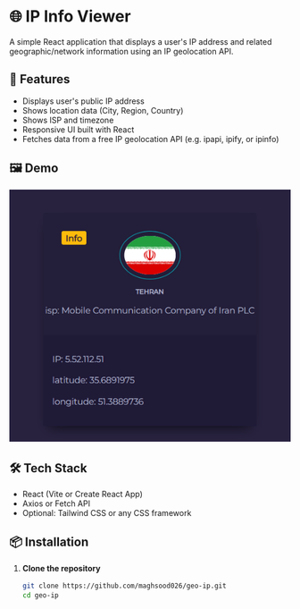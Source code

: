
# 🌐 IP Info Viewer

A simple React application that displays a user's IP address and related geographic/network information using an IP geolocation API.

## 🚀 Features

- Displays user's public IP address
- Shows location data (City, Region, Country)
- Shows ISP and timezone
- Responsive UI built with React
- Fetches data from a free IP geolocation API (e.g. ipapi, ipify, or ipinfo)

## 🖼️ Demo

![screenshot](./public/Capture.PNG)

## 🛠️ Tech Stack

- React (Vite or Create React App)
- Axios or Fetch API
- Optional: Tailwind CSS or any CSS framework

## 📦 Installation

1. **Clone the repository**
   ```bash
   git clone https://github.com/maghsood026/geo-ip.git
   cd geo-ip
